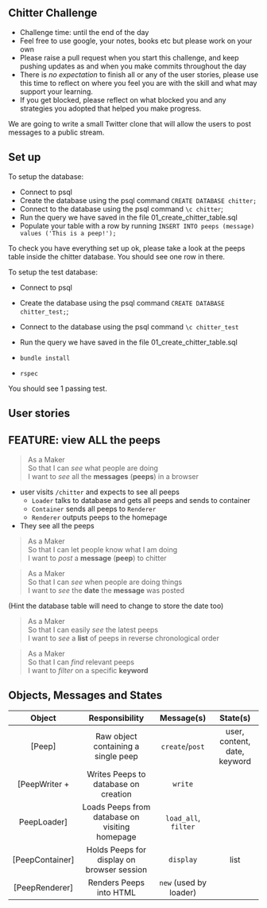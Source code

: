 ## Chitter Challenge

* Challenge time: until the end of the day
* Feel free to use google, your notes, books etc but please work on your own
* Please raise a pull request when you start this challenge, and keep pushing updates as and when you make commits throughout the day
* There is _no expectation_ to finish all or any of the user stories, please use this time to reflect on where you feel you are with the skill and what may support your learning.
* If you get blocked, please reflect on what blocked you and any strategies you adopted that helped you make progress.

We are going to write a small Twitter clone that will allow the users to post messages to a public stream.

## Set up

To setup the database:

* Connect to psql
* Create the database using the psql command `CREATE DATABASE chitter;`
* Connect to the database using the psql command `\c chitter`;
* Run the query we have saved in the file 01_create_chitter_table.sql
* Populate your table with a row by running `INSERT INTO peeps (message) values ('This is a peep!');`

To check you have everything set up ok, please take a look at the peeps table inside the chitter database. You should see one row in there.  

To setup the test database:
* Connect to psql
* Create the database using the psql
command `CREATE DATABASE chitter_test;`;
* Connect to the database using the psql command `\c chitter_test`
* Run the query we have saved in the file 01_create_chitter_table.sql

* `bundle install`
* `rspec`

You should see 1 passing test.

## User stories

## FEATURE: view ALL the peeps  
> As a Maker  
> So that I can _see_ what people are doing  
> I want to _see_ all the **messages** (**peeps**) in a browser  
  
- user visits `/chitter` and expects to see all peeps
    - `Loader` talks to database and gets all peeps and sends to container
    - `Container` sends all peeps to `Renderer`
    - `Renderer` outputs peeps to the homepage
- They see all the peeps

> As a Maker  
> So that I can let people know what I am doing  
> I want to _post_ a **message** (**peep**) to chitter  
 
> As a Maker  
> So that I can _see_ when people are doing things  
> I want to _see_ the **date** the **message** was posted  
  
(Hint the database table will need to change to store the date too)  
  
> As a Maker  
> So that I can easily _see_ the latest peeps  
> I want to _see_ a **list** of peeps in reverse chronological order  
 
> As a Maker  
> So that I can _find_ relevant peeps  
> I want to _filter_ on a specific **keyword**  

## Objects, Messages and States

|     Object      |                 Responsibility                 |       Message(s)       |           State(s)           |
| :-------------: | :--------------------------------------------: | :--------------------: | :--------------------------: |
|     [Peep]      |      Raw object containing a single peep       |    `create`/`post`     | user, content, date, keyword |
|  [PeepWriter +  |      Writes Peeps to database on creation      |        `write`         |                              |
|   PeepLoader]   | Loads Peeps from database on visiting homepage |  `load_all`, `filter`  |                              |
| [PeepContainer] |   Holds Peeps for display on browser session   |       `display`        |             list             |
| [PeepRenderer]  |            Renders Peeps into HTML             | `new` (used by loader) |                              |